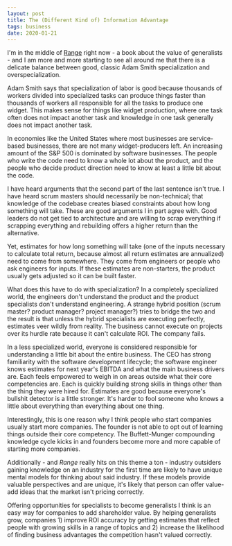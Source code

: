 ```yaml
---
layout: post
title: The (Different Kind of) Information Advantage
tags: business
date: 2020-01-21
---
```


I'm in the middle of [Range](https://www.amazon.com/dp/B07H1ZYWTM) right now - a book about the value of generalists - and I am more and more starting to see all around me that there is a delicate balance between good, classic Adam Smith specialization and overspecialization.

Adam Smith says that specialization of labor is good because thousands of workers divided into specialized tasks can produce things faster than thousands of workers all responsible for all the tasks to produce one widget. This makes sense for things like widget production, where one task often does not impact another task and knowledge in one task generally does not impact another task.

In economies like the United States where most businesses are service-based businesses, there are not many widget-producers left. An increasing amount of the S&P 500 is dominated by software businesses. The people who write the code need to know a whole lot about the product, and the people who decide product direction need to know at least a little bit about the code.

I have heard arguments that the second part of the last sentence isn't true. I have heard scrum masters should necessarily be non-technical; that knowledge of the codebase creates biased constraints about how long something will take. These are good arguments I in part agree with. Good leaders do not get tied to architecture and are willing to scrap everything if scrapping everything and rebuilding offers a higher return than the alternative.

Yet, estimates for how long something will take (one of the inputs necessary to calculate total return, because almost all return estimates are annualized) need to come from somewhere. They come from engineers or people who ask engineers for inputs. If these estimates are non-starters, the product usually gets adjusted so it can be built faster.

What does this have to do with specialization? In a completely specialized world, the engineers don't understand the product and the product specialists don't understand engineering. A strange hybrid position (scrum master? product manager? project manager?) tries to bridge the two and the result is that unless the hybrid specialists are executing perfectly, estimates veer wildly from reality. The business cannot execute on projects over its hurdle rate because it can't calculate ROI. The company fails.

In a less specialized world, everyone is considered responsible for understanding a little bit about the entire business. The CEO has strong familiarity with the software development lifecycle; the software engineer knows estimates for next year's EBITDA and what the main business drivers are. Each feels empowered to weigh in on areas outside what their core competencies are. Each is quickly building strong skills in things other than the thing they were hired for. Estimates are good because everyone's bullshit detector is a little stronger. It's harder to fool someone who knows a little about everything than everything about one thing. 

Interestingly, this is one reason why I think people who start companies usually start more companies. The founder is not able to opt out of learning things outside their core competency. The Buffett-Munger compounding knowledge cycle kicks in and founders become more and more capable of starting more companies.

Additionally - and *Range* really hits on this theme a ton - industry outsiders gaining knowledge on an industry for the first time are likely to have unique mental models for thinking about said industry. If these models provide valuable perspectives and are unique, it's likely that person can offer value-add ideas that the market isn't pricing correctly.

Offering opportunities for specialists to become generalists I think is an easy way for companies to add shareholder value. By helping generalists grow, companies 1) improve ROI accuracy by getting estimates that reflect people with growing skills in a range of topics and 2) increase the likelihood of finding business advantages the competition hasn't valued correctly.
